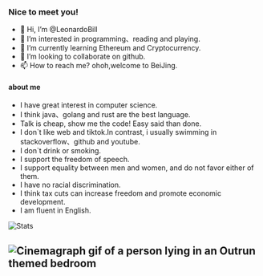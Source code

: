 ### Nice to meet you!
- 👋 Hi, I’m @LeonardoBill
- 👀 I’m interested in programming、reading and playing.
- 🌱 I’m currently learning Ethereum and Cryptocurrency.
- 💞️ I’m looking to collaborate on github.
- 📫 How to reach me? ohoh,welcome to BeiJing.

#### about me
- I have great interest in computer science.
- I think java、golang and rust are the best language.
- Talk is cheap, show me the code! Easy said than done.
- I don`t like web and tiktok.In contrast, i usually swimming in stackoverflow、github and youtube.
- I don`t drink or smoking.
- I support the freedom of speech.
- I support equality between men and women, and do not favor either of them.
- I have no racial discrimination.
- I think tax cuts can increase freedom and promote economic development.
- I am fluent in English.


![Stats](https://github-readme-stats.vercel.app/api?username=LeonardoBill&show_icons=true&count_private=true&line_height=40theme=merko)

![Cinemagraph gif of a person lying in an Outrun themed bedroom](https://media.giphy.com/media/ZYENqjb4a515zYWgNS/giphy.gif)
-- 

<!---
LeonardoBill/LeonardoBill is a ✨ special ✨ repository because its `README.md` (this file) appears on your GitHub profile.
You can click the Preview link to take a look at your changes.
--->
